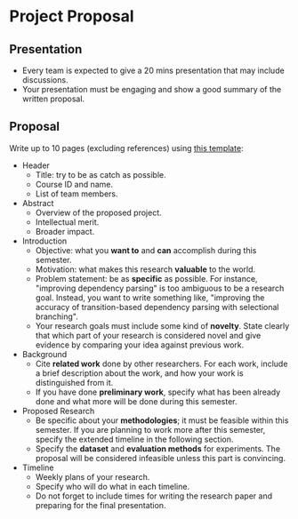 # Project Proposal

## Presentation

* Every team is expected to give a 20 mins presentation that may include discussions.
* Your presentation must be engaging and show a good summary of the written proposal.

## Proposal

Write up to 10 pages (excluding references) using [this template](https://www.overleaf.com/read/ktprdzqxsndf):

* Header
  * Title: try to be as catch as possible.
  * Course ID and name.
  * List of team members.
* Abstract
  * Overview of the proposed project.
  * Intellectual merit.
  * Broader impact.
* Introduction
  * Objective: what you **want to** and **can** accomplish during this semester.
  * Motivation: what makes this research **valuable** to the world. 
  * Problem statement: be as **specific** as possible. For instance, "improving dependency parsing" is too ambiguous to be a research goal.  Instead, you want to write something like, "improving the accuracy of transition-based dependency parsing with selectional branching".
  * Your research goals must include some kind of **novelty**. State clearly that which part of your research is considered novel and give evidence by comparing your idea against previous work. 
* Background
  * Cite **related work** done by other researchers. For each work, include a brief description about the work, and how your work is distinguished from it.
  * If you have done **preliminary work**, specify what has been already done and what more will be done during this semester.
* Proposed Research
  * Be specific about your **methodologies**; it must be feasible within this semester. If you are planning to work more after this semester, specify the extended timeline in the following section.
  * Specify the **dataset** and **evaluation methods** for experiments. The proposal will be considered infeasible unless this part is convincing. 
* Timeline
  * Weekly plans of your research.
  * Specify who will do what in each timeline.
  * Do not forget to include times for writing the research paper and preparing for the final presentation.
